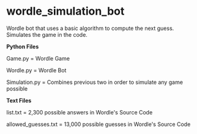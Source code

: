 # wordle_simulation_bot
Wordle bot that uses a basic algorithm to compute the next guess. Simulates the game in the code.

**Python Files**

Game.py = Wordle Game

Wordle.py = Wordle Bot


Simulation.py = Combines previous two in order to simulate any game possible

**Text Files**

list.txt = 2,300 possible answers in Wordle's Source Code

allowed_guesses.txt = 13,000 possible guesses in Wordle's Source Code
